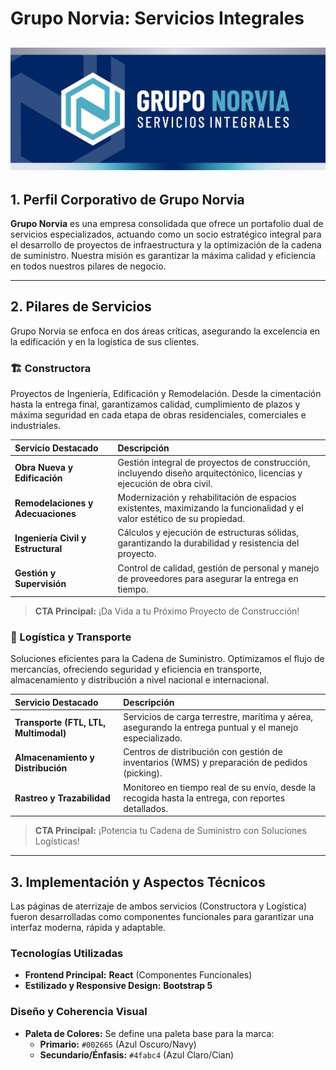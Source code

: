 # Grupo Norvia: Servicios Integrales

![Logo de Grupo Norvia](./inicio.jpg)
---

## 1. Perfil Corporativo de Grupo Norvia

**Grupo Norvia** es una empresa consolidada que ofrece un portafolio dual de servicios especializados, actuando como un socio estratégico integral para el desarrollo de proyectos de infraestructura y la optimización de la cadena de suministro. Nuestra misión es garantizar la máxima calidad y eficiencia en todos nuestros pilares de negocio.

---

## 2. Pilares de Servicios

Grupo Norvia se enfoca en dos áreas críticas, asegurando la excelencia en la edificación y en la logística de sus clientes.

### 🏗️ Constructora

Proyectos de Ingeniería, Edificación y Remodelación. Desde la cimentación hasta la entrega final, garantizamos calidad, cumplimiento de plazos y máxima seguridad en cada etapa de obras residenciales, comerciales e industriales.

| Servicio Destacado | Descripción |
| :--- | :--- |
| **Obra Nueva y Edificación** | Gestión integral de proyectos de construcción, incluyendo diseño arquitectónico, licencias y ejecución de obra civil. |
| **Remodelaciones y Adecuaciones** | Modernización y rehabilitación de espacios existentes, maximizando la funcionalidad y el valor estético de su propiedad. |
| **Ingeniería Civil y Estructural** | Cálculos y ejecución de estructuras sólidas, garantizando la durabilidad y resistencia del proyecto. |
| **Gestión y Supervisión** | Control de calidad, gestión de personal y manejo de proveedores para asegurar la entrega en tiempo. |

> **CTA Principal:** ¡Da Vida a tu Próximo Proyecto de Construcción!

### 🚛 Logística y Transporte

Soluciones eficientes para la Cadena de Suministro. Optimizamos el flujo de mercancías, ofreciendo seguridad y eficiencia en transporte, almacenamiento y distribución a nivel nacional e internacional.

| Servicio Destacado | Descripción |
| :--- | :--- |
| **Transporte (FTL, LTL, Multimodal)** | Servicios de carga terrestre, marítima y aérea, asegurando la entrega puntual y el manejo especializado. |
| **Almacenamiento y Distribución** | Centros de distribución con gestión de inventarios (WMS) y preparación de pedidos (picking). |
| **Rastreo y Trazabilidad** | Monitoreo en tiempo real de su envío, desde la recogida hasta la entrega, con reportes detallados. |

> **CTA Principal:** ¡Potencia tu Cadena de Suministro con Soluciones Logísticas!

---

## 3. Implementación y Aspectos Técnicos

Las páginas de aterrizaje de ambos servicios (Constructora y Logística) fueron desarrolladas como componentes funcionales para garantizar una interfaz moderna, rápida y adaptable.

### Tecnologías Utilizadas

* **Frontend Principal:** **React** (Componentes Funcionales)
* **Estilizado y Responsive Design:** **Bootstrap 5**

### Diseño y Coherencia Visual

* **Paleta de Colores:** Se define una paleta base para la marca:
    * **Primario:** `#002665` (Azul Oscuro/Navy)
    * **Secundario/Énfasis:** `#4fabc4` (Azul Claro/Cian)